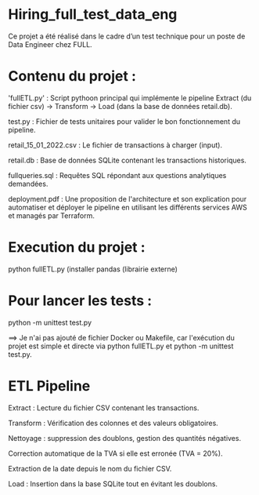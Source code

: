 # Hiring_full_test_data_eng 

Ce projet a été réalisé dans le cadre d’un test technique pour un poste de Data Engineer chez FULL.

 # Contenu du projet :

'fullETL.py' : Script pythoon principal qui implémente le pipeline Extract (du fichier csv) → Transform   → Load (dans la base de données retail.db).

test.py : Fichier de tests unitaires pour valider le bon fonctionnement du pipeline.

retail_15_01_2022.csv : Le fichier de transactions à charger (input).

retail.db : Base de données SQLite contenant les transactions historiques.

fullqueries.sql : Requêtes SQL répondant aux questions analytiques demandées.

 deployment.pdf : Une proposition de l'architecture et son explication pour automatiser et déployer le pipeline en utilisant les différents services AWS et managés par Terraform.

# Execution du projet : 

python fullETL.py (installer pandas (librairie externe)

# Pour lancer les tests :

python -m unittest test.py

==> Je n'ai pas ajouté de fichier Docker ou Makefile, car l'exécution du projet est simple et directe via python fullETL.py et python -m unittest test.py.

# ETL Pipeline
Extract : Lecture du fichier CSV contenant les transactions.

Transform :
Vérification des colonnes et des valeurs obligatoires.

Nettoyage : suppression des doublons, gestion des quantités négatives.

Correction automatique de la TVA si elle est erronée (TVA = 20%).

Extraction de la date depuis le nom du fichier CSV.

Load : Insertion dans la base SQLite tout en évitant les doublons.
